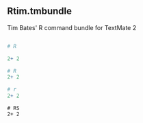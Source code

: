 ## Rtim.tmbundle

Tim Bates'  R command bundle for TextMate 2

```R

# R

2+ 2

```

```R
# R
2+ 2
```


```r
# r
2+ 2
```

```RS
# RS
2+ 2
```
